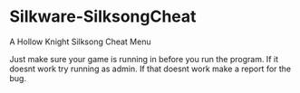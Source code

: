 # Silkware-SilksongCheat
A Hollow Knight Silksong Cheat Menu

Just make sure your game is running in before you run the program.
If it doesnt work try running as admin. If that doesnt work make a report for the bug.
